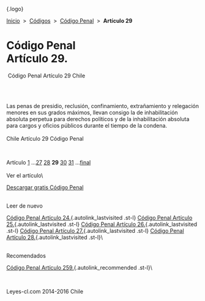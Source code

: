 <div class="wrapper">

[](/index.htm){.logo}
<div class="breadcrumbs">

[Inicio](/index.htm)  &gt;  [Códigos](/codigos.htm)  &gt;  [Código
Penal](/codigo_penal.htm "Código Penal")  &gt;  **Artículo 29**

</div>

<div class="middle">

<div class="container">

Código Penal\
Artículo 29.
=============

<div id="goser">

</div>

﻿
Código Penal Artículo 29 Chile

\
﻿
<div id="squareAds">

</div>

<div id="statya">

Las penas de presidio, reclusión, confinamiento, extrañamiento y
relegación menores en sus grados máximos, llevan consigo la de
inhabilitación absoluta perpetua para derechos políticos y de la
inhabilitación absoluta para cargos y oficios públicos durante el tiempo
de la condena.\
\
Chile Artículo 29 Código Penal

</div>

﻿
<div id="ads1">

</div>

<div class="breadstat">

Artículo
[1](/codigo_penal/1.htm) ...[27](/codigo_penal/27.htm) [28](/codigo_penal/28.htm) **29** [30](/codigo_penal/30.htm) [31](/codigo_penal/31.htm) ...[final](/codigo_penal/final.htm) \
\
Ver el artículo\

</div>

[Descargar gratis Código
Penal](/codigo_penal/download.htm "Descargar gratis Código Penal") ﻿
<div style="clear: left">

</div>

\
Leer de nuevo

[Código Penal Artículo 24.](/codigo_penal/24.htm){.autolink_lastvisited
.st-l} [Código Penal Artículo
25.](/codigo_penal/25.htm){.autolink_lastvisited .st-l} [Código Penal
Artículo 26.](/codigo_penal/26.htm){.autolink_lastvisited .st-l} [Código
Penal Artículo 27.](/codigo_penal/27.htm){.autolink_lastvisited .st-l}
[Código Penal Artículo 28.](/codigo_penal/28.htm){.autolink_lastvisited
.st-l}\
<div style="clear: left">

</div>

\
Recomendados

[Código Penal Artículo
259.](/codigo_penal/259.htm?utm_source=this&utm_medium=refs&utm_campaign=recommended){.autolink_recommended
.st-l}\

</div>

﻿
<div id="LeftAds">

</div>

</div>

Leyes-cl.com 2014-2016 Chile

</div>
